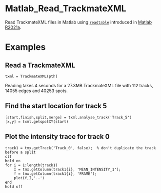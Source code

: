 # Matlab_Read_TrackmateXML
Read TrackmateXML files in Matlab using [`readtable`](https://nl.mathworks.com/help/matlab/ref/readtable.html) introduced in [Matlab R2021a](https://nl.mathworks.com/help/matlab/release-notes.html?rntext=&startrelease=R2021a&endrelease=R2021a).

# Examples
## Read a TrackmateXML
```
txml = TrackmateXML(pth)
```
Reading takes 4 seconds for a 27.3MB TrackmateXML file with 112 tracks, 14055 edges and 40253 spots.
## Find the start location for track 5
```
[start,finish,split,merge] = txml.analyse_track('Track_5')
[x,y] = txml.getspotXY(start)
```
## Plot the intensity trace for track 0
```
track1 = tmx.getTrack('Track_0', false);  % don't duplicate the track before a split
clf
hold on
for i = 1:length(track1)
    I = tmx.getColumn(track1{i}, 'MEAN_INTENSITY_1');
    f = tmx.getColumn(track1{i}, 'FRAME');
    plot(f,I,'.-')
end
hold off
```
